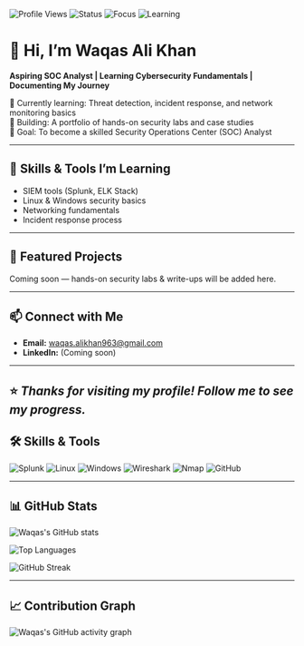 ![Profile Views](https://komarev.com/ghpvc/?username=WaqasAliKhan&color=blue)
![Status](https://img.shields.io/badge/Status-Open%20to%20Opportunities-brightgreen)
![Focus](https://img.shields.io/badge/Focus-Cybersecurity%20%7C%20SOC-orange)
![Learning](https://img.shields.io/badge/Learning-Threat%20Detection%20%7C%20Incident%20Response-blueviolet)

# 👋 Hi, I’m Waqas Ali Khan

**Aspiring SOC Analyst | Learning Cybersecurity Fundamentals | Documenting My Journey**

🔹 Currently learning: Threat detection, incident response, and network monitoring basics  
🔹 Building: A portfolio of hands-on security labs and case studies  
🔹 Goal: To become a skilled Security Operations Center (SOC) Analyst

---

## 🚀 Skills & Tools I’m Learning
- SIEM tools (Splunk, ELK Stack)
- Linux & Windows security basics
- Networking fundamentals
- Incident response process

---

## 📂 Featured Projects
Coming soon — hands-on security labs & write-ups will be added here.

---

## 📫 Connect with Me
- **Email:** waqas.alikhan963@gmail.com
- **LinkedIn:** (Coming soon)


---

⭐ *Thanks for visiting my profile! Follow me to see my progress.*
---

## 🛠️ Skills & Tools
![Splunk](https://img.shields.io/badge/Splunk-000000?style=for-the-badge&logo=splunk&logoColor=white)
![Linux](https://img.shields.io/badge/Linux-FCC624?style=for-the-badge&logo=linux&logoColor=black)
![Windows](https://img.shields.io/badge/Windows-0078D6?style=for-the-badge&logo=windows&logoColor=white)
![Wireshark](https://img.shields.io/badge/Wireshark-1679A7?style=for-the-badge&logo=wireshark&logoColor=white)
![Nmap](https://img.shields.io/badge/Nmap-004B87?style=for-the-badge&logo=gnu-bash&logoColor=white)
![GitHub](https://img.shields.io/badge/GitHub-181717?style=for-the-badge&logo=github&logoColor=white)

---

## 📊 GitHub Stats
![Waqas's GitHub stats](https://github-readme-stats.vercel.app/api?username=WaqasAliKhan&show_icons=true&theme=tokyonight)

![Top Languages](https://github-readme-stats.vercel.app/api/top-langs/?username=WaqasAliKhan&layout=compact&theme=tokyonight)

![GitHub Streak](https://streak-stats.demolab.com?user=WaqasAliKhan&theme=tokyonight&hide_border=true)

---

## 📈 Contribution Graph
![Waqas's GitHub activity graph](https://github-readme-activity-graph.vercel.app/graph?username=WaqasAliKhan&theme=tokyonight)

